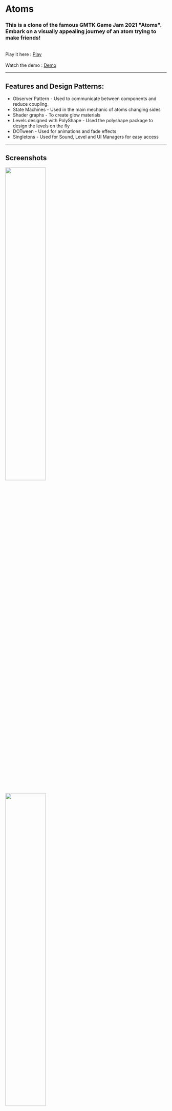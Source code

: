# Atoms

### This is a clone of the famous GMTK Game Jam 2021 "Atoms". Embark on a visually appealing journey of an atom trying to make friends!
<br>
Play it here : <a href="https://shoumopal.itch.io/atoms">Play</a>
<br><br>
Watch the demo : <a href="">Demo</a>

<hr>

## Features and Design Patterns:

* Observer Pattern - Used to communicate between components and reduce coupling.
* State Machines - Used in the main mechanic of atoms changing sides
* Shader graphs - To create glow materials
* Levels designed with PolyShape - Used the polyshape package to design the levels on the fly
* DOTween - Used for animations and fade effects
* Singletons - Used for Sound, Level and UI Managers for easy access

<hr>

## Screenshots

<img src="https://github.com/ShoumoPal/Atoms/assets/46050414/01d7598d-5560-44cb-8362-0e9fc7be3fe0" width=50% height=50% />

<img src="https://github.com/ShoumoPal/Atoms/assets/46050414/8dcf6a26-c354-4738-b11a-e380ee4244e0" width=50% height=50% />

<img src="https://github.com/ShoumoPal/Atoms/assets/46050414/bb84639c-217f-42a2-a7a1-1c1f04431b4d" width=50% height=50% />

<img src="https://github.com/ShoumoPal/Atoms/assets/46050414/094c9819-28a1-44f3-9ec0-434e34bad0fc" width=50% height=50% />
